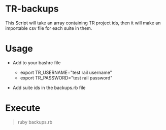 # TR-backups
This Script will take an array containing TR project ids, then it will make an importable csv file for each suite in them.

# Usage
- Add to your bashrc file
  - export TR_USERNAME="test rail username"
  - export TR_PASSWORD="test rail password"
  
- Add suite ids in the backups.rb file

# Execute
> ruby backups.rb
